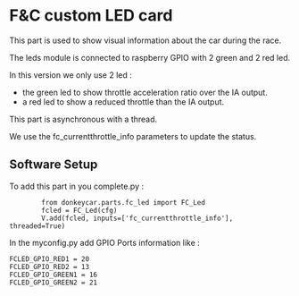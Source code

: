 # F&C custom LED card

This part is used to show visual information about the car during the race. 

The leds module is connected to raspberry GPIO with 2 green and 2 red led.

In this version we only use 2 led :
* the green led to show throttle acceleration ratio over the IA output.
* a red led to show a reduced throttle than the IA output.

This part is asynchronous with a thread.

We use the fc_currentthrottle_info parameters to update the status.

## Software Setup

To add this part in you complete.py : 
```
        from donkeycar.parts.fc_led import FC_Led
        fcled = FC_Led(cfg)
        V.add(fcled, inputs=['fc_currentthrottle_info'], threaded=True)
```

In the myconfig.py add GPIO Ports information like :
```
FCLED_GPIO_RED1 = 20
FCLED_GPIO_RED2 = 13
FCLED_GPIO_GREEN1 = 16
FCLED_GPIO_GREEN2 = 21
```
